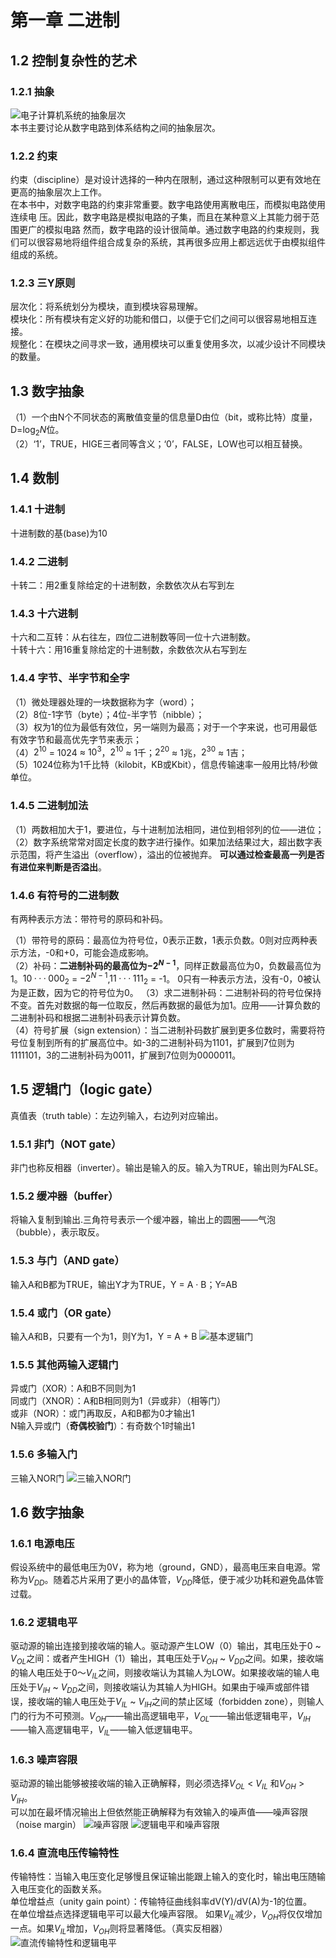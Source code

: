 # 第一章 二进制
## 1.2 控制复杂性的艺术
### 1.2.1 抽象
![电子计算机系统的抽象层次](images/1.png)  
本书主要讨论从数字电路到体系结构之间的抽象层次。

### 1.2.2 约束
约束（discipline）是对设计选择的一种内在限制，通过这种限制可以更有效地在更高的抽象层次上工作。  
在本书中，对数字电路的约束非常重要。数字电路使用离散电压，而模拟电路使用连续电
压。因此，数字电路是模拟电路的子集，而且在某种意义上其能力弱于范围更广的模拟电路
然而，数字电路的设计很简单。通过数字电路的约束规则，我们可以很容易地将组件组合成复杂的系统，其再很多应用上都远远优于由模拟组件组成的系统。

### 1.2.3 三Y原则
层次化：将系统划分为模块，直到模块容易理解。  
模块化：所有模块有定义好的功能和借口，以便于它们之间可以很容易地相互连接。  
规整化：在模块之间寻求一致，通用模块可以重复使用多次，以减少设计不同模块的数量。

## 1.3 数字抽象
（1）一个由N个不同状态的离散值变量的信息量D由位（bit，或称比特）度量，D=$\log_{2}N$位。  
（2）‘1’，TRUE，HIGE三者同等含义；‘0’，FALSE，LOW也可以相互替换。
## 1.4 数制
### 1.4.1 十进制
十进制数的基(base)为10

### 1.4.2 二进制
十转二：用2重复除给定的十进制数，余数依次从右写到左

### 1.4.3 十六进制
十六和二互转：从右往左，四位二进制数等同一位十六进制数。  
十转十六：用16重复除给定的十进制数，余数依次从右写到左

### 1.4.4 字节、半字节和全字
（1）微处理器处理的一块数据称为字（word）；  
（2）8位-1字节（byte）；4位-半字节（nibble）；  
（3）权为1的位为最低有效位，另一端则为最高；对于一个字来说，也可用最低有效字节和最高优先字节来表示；  
（4）$2^{10}$ = 1024 $\approx$ $10^{3}$，$2^{10}$ $\approx$ 1千；$2^{20}$ $\approx$ 1兆，$2^{30}$ $\approx$ 1吉；  
（5）1024位称为1千比特（kilobit，KB或Kbit），信息传输速率一般用比特/秒做单位。

### 1.4.5 二进制加法
（1）两数相加大于1，要进位，与十进制加法相同，进位到相邻列的位——进位；
（2）数字系统常常对固定长度的数字进行操作。如果加法结果过大，超出数字表示范围，将产生溢出（overflow），溢出的位被抛弃。   **可以通过检查最高一列是否有进位来判断是否溢出**。

### 1.4.6 有符号的二进制数
有两种表示方法：带符号的原码和补码。  

（1）带符号的原码：最高位为符号位，0表示正数，1表示负数。0则对应两种表示方法，-0和+0，可能会造成影响。  
（2）补码：**二进制补码的最高位为$-2^{N-1}$**，同样正数最高位为0，负数最高位为1。$10···000_{2}$ = $-2^{N-1}$,$11···111_{2}$ = -1。 0只有一种表示方法，没有-0，0被认为是正数，因为它的符号位为0。 
（3）求二进制补码：二进制补码的符号位保持不变。首先对数据的每一位取反，然后再数据的最低为加1。应用——计算负数的二进制补码和根据二进制补码表示计算负数。  
（4）符号扩展（sign extension）：当二进制补码数扩展到更多位数时，需要将符号位复制到所有的扩展高位中。如-3的二进制补码为1101，扩展到7位则为1111101，3的二进制补码为0011，扩展到7位则为0000011。
## 1.5 逻辑门（logic gate）
真值表（truth table）：左边列输入，右边列对应输出。
### 1.5.1 非门（NOT gate）
非门也称反相器（inverter）。输出是输入的反。输入为TRUE，输出则为FALSE。
### 1.5.2 缓冲器（buffer）
将输入复制到输出.三角符号表示一个缓冲器，输出上的圆圈——气泡（bubble），表示取反。
### 1.5.3 与门（AND gate）
输入A和B都为TRUE，输出Y才为TRUE，Y = A · B；Y=AB
### 1.5.4 或门（OR gate）
输入A和B，只要有一个为1，则Y为1，Y = A + B
 ![基本逻辑门](images/2.png)
 ### 1.5.5 其他两输入逻辑门
 异或门（XOR）：A和B不同则为1  
 同或门（XNOR）：A和B相同则为1（异或非）（相等门）  
 或非（NOR）：或门再取反，A和B都为0才输出1  
 N输入异或门（**奇偶校验门**）：有奇数个1时输出1
### 1.5.6 多输入门
三输入NOR门
![三输入NOR门](images/3.png)
## 1.6 数字抽象
### 1.6.1 电源电压
假设系统中的最低电压为0V，称为地（ground，GND），最高电压来自电源。常称为$V_{DD}$。随着芯片采用了更小的晶体管，$V_{DD}$降低，便于减少功耗和避免晶体管过载。
### 1.6.2 逻辑电平
驱动源的输出连接到接收端的输人。驱动源产生LOW（0）输出，其电压处于0 ~ $V_{OL}$之间：或者产生HIGH（1）输出，其电压处于$V_{OH}$ ~ $V_{DD}$之间。如果，接收端的输人电压处于0～$V_{IL}$之间，则接收端认为其输人为LOW。如果接收端的输人电压处于$V_{IH}$ ~ $V_{DD}$之间，则接收端认为其输人为HIGH。如果由于噪声或部件错误，接收端的输人电压处于$V_{IL}$ ~ $V_{IH}$之间的禁止区域（forbidden zone），则输人门的行为不可预测。$V_{OH}$——输出高逻辑电平，$V_{OL}$——输出低逻辑电平，$V_{IH}$——输入高逻辑电平，$V_{IL}$——输入低逻辑电平。
### 1.6.3 噪声容限
驱动源的输出能够被接收端的输入正确解释，则必须选择$V_{OL}$ < $V_{IL}$ 和$V_{OH}$ > $V_{IH}$。  
可以加在最坏情况输出上但依然能正确解释为有效输入的噪声值——噪声容限（noise margin）
![噪声容限](images/4.png)
![逻辑电平和噪声容限](images/5.png)
### 1.6.4 直流电压传输特性
传输特性：当输入电压变化足够慢且保证输出能跟上输入的变化时，输出电压随输入电压变化的函数关系。  
单位增益点（unity gain point）：传输特征曲线斜率dV(Y)/dV(A)为-1的位置。  
在单位增益点选择逻辑电平可以最大化噪声容限。
如果$V_{IL}$减少，$V_{OH}$将仅仅增加一点。如果$V_{IL}$增加，$V_{OH}$则将显著降低。（真实反相器）
![直流传输特性和逻辑电平](images/6.png)